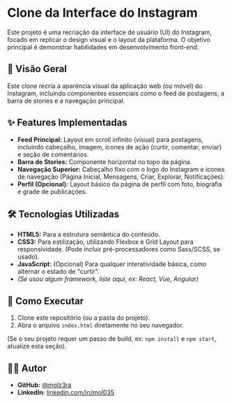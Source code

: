 # Clone da Interface do Instagram

Este projeto é uma recriação da interface de usuário (UI) do Instagram, focado em replicar o design visual e o layout da plataforma. O objetivo principal é demonstrar habilidades em desenvolvimento front-end.

## 🚀 Visão Geral

Este clone recria a aparência visual da aplicação web (ou móvel) do Instagram, incluindo componentes essenciais como o feed de postagens, a barra de stories e a navegação principal.

## ✨ Features Implementadas

* **Feed Principal:** Layout em scroll infinito (visual) para postagens, incluindo cabeçalho, imagem, ícones de ação (curtir, comentar, enviar) e seção de comentários.
* **Barra de Stories:** Componente horizontal no topo da página.
* **Navegação Superior:** Cabeçalho fixo com o logo do Instagram e ícones de navegação (Página Inicial, Mensagens, Criar, Explorar, Notificações).
* **Perfil (Opcional):** Layout básico da página de perfil com foto, biografia e grade de publicações.

## 🛠️ Tecnologias Utilizadas

* **HTML5:** Para a estrutura semântica do conteúdo.
* **CSS3:** Para estilização, utilizando Flexbox e Grid Layout para responsividade. (Pode incluir pré-processadores como Sass/SCSS, se usado).
* **JavaScript:** (Opcional) Para qualquer interatividade básica, como alternar o estado de "curtir".
* *(Se usou algum framework, liste aqui, ex: React, Vue, Angular)*

## 🔧 Como Executar

1.  Clone este repositório (ou a pasta do projeto).
2.  Abra o arquivo `index.html` diretamente no seu navegador.

(Se o seu projeto requer um passo de build, ex: `npm install` e `npm start`, atualize esta seção).

## 🧑‍💻 Autor

* **GitHub:** [@molz3ra](https://github.com/molz3ra)
* **LinkedIn:** [linkedin.com/in/mol035](https://www.linkedin.com/in/mol035)
